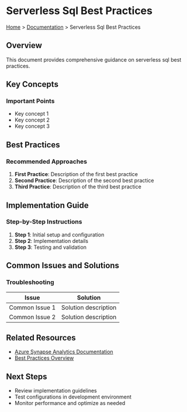 # Serverless Sql Best Practices

[Home](/README.md) > [Documentation](../README.md) > Serverless Sql Best Practices

## Overview

This document provides comprehensive guidance on serverless sql best practices.

## Key Concepts

### Important Points

- Key concept 1
- Key concept 2
- Key concept 3

## Best Practices

### Recommended Approaches

1. **First Practice**: Description of the first best practice
2. **Second Practice**: Description of the second best practice
3. **Third Practice**: Description of the third best practice

## Implementation Guide

### Step-by-Step Instructions

1. **Step 1**: Initial setup and configuration
2. **Step 2**: Implementation details
3. **Step 3**: Testing and validation

## Common Issues and Solutions

### Troubleshooting

| Issue | Solution |
|-------|----------|
| Common Issue 1 | Solution description |
| Common Issue 2 | Solution description |

## Related Resources

- [Azure Synapse Analytics Documentation](https://docs.microsoft.com/azure/synapse-analytics/)
- [Best Practices Overview](../best-practices/README.md)

## Next Steps

- Review implementation guidelines
- Test configurations in development environment
- Monitor performance and optimize as needed

